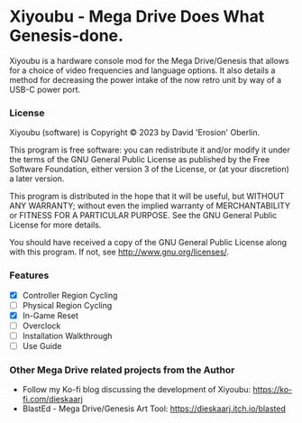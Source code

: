 # Xiyoubu - Mega Drive Does What Genesis-done.

Xiyoubu is a hardware console mod for the Mega Drive/Genesis that allows for a choice of video frequencies and language options. It also details a method for decreasing the power intake of the now retro unit by way of a USB-C power port.

### License
Xiyoubu (software) is Copyright © 2023 by David 'Erosion' Oberlin.

This program is free software: you can redistribute it and/or modify it under the terms of the GNU General Public License as published by the Free Software Foundation, either version 3 of the License, or (at your discretion) a later version.

This program is distributed in the hope that it will be useful, but WITHOUT ANY WARRANTY; without even the implied warranty of MERCHANTABILITY or FITNESS FOR A PARTICULAR PURPOSE. See the GNU General Public License for more details.

You should have received a copy of the GNU General Public License along with this program. If not, see http://www.gnu.org/licenses/.

### Features
- [X] Controller Region Cycling
- [ ] Physical Region Cycling
- [X] In-Game Reset
- [ ] Overclock
- [ ] Installation Walkthrough
- [ ] Use Guide

### Other Mega Drive related projects from the Author
* Follow my Ko-fi blog discussing the development of Xiyoubu: https://ko-fi.com/dieskaarj
* BlastEd - Mega Drive/Genesis Art Tool: https://dieskaarj.itch.io/blasted
